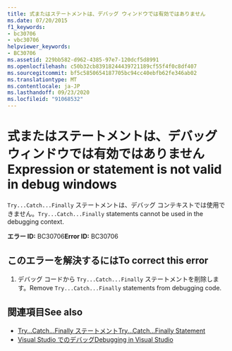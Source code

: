```yaml
---
title: 式またはステートメントは、デバッグ ウィンドウでは有効ではありません
ms.date: 07/20/2015
f1_keywords:
- bc30706
- vbc30706
helpviewer_keywords:
- BC30706
ms.assetid: 229bb582-d962-4385-97e7-120dcf5d8991
ms.openlocfilehash: c50b32cb83918244439721189cf55f4f0c8df407
ms.sourcegitcommit: bf5c5850654187705bc94cc40ebfb62fe346ab02
ms.translationtype: MT
ms.contentlocale: ja-JP
ms.lasthandoff: 09/23/2020
ms.locfileid: "91068532"
---
```

# <a name="expression-or-statement-is-not-valid-in-debug-windows"></a><span data-ttu-id="3df53-102">式またはステートメントは、デバッグ ウィンドウでは有効ではありません</span><span class="sxs-lookup"><span data-stu-id="3df53-102">Expression or statement is not valid in debug windows</span></span>

<span data-ttu-id="3df53-103">`Try...Catch...Finally` ステートメントは、デバッグ コンテキストでは使用できません。</span><span class="sxs-lookup"><span data-stu-id="3df53-103">`Try...Catch...Finally` statements cannot be used in the debugging context.</span></span>  
  
 <span data-ttu-id="3df53-104">**エラー ID:** BC30706</span><span class="sxs-lookup"><span data-stu-id="3df53-104">**Error ID:** BC30706</span></span>  
  
## <a name="to-correct-this-error"></a><span data-ttu-id="3df53-105">このエラーを解決するには</span><span class="sxs-lookup"><span data-stu-id="3df53-105">To correct this error</span></span>  
  
1. <span data-ttu-id="3df53-106">デバッグ コードから `Try...Catch...Finally` ステートメントを削除します。</span><span class="sxs-lookup"><span data-stu-id="3df53-106">Remove `Try...Catch...Finally` statements from debugging code.</span></span>  
  
## <a name="see-also"></a><span data-ttu-id="3df53-107">関連項目</span><span class="sxs-lookup"><span data-stu-id="3df53-107">See also</span></span>

- [<span data-ttu-id="3df53-108">Try...Catch...Finally ステートメント</span><span class="sxs-lookup"><span data-stu-id="3df53-108">Try...Catch...Finally Statement</span></span>](../language-reference/statements/try-catch-finally-statement.md)
- [<span data-ttu-id="3df53-109">Visual Studio でのデバッグ</span><span class="sxs-lookup"><span data-stu-id="3df53-109">Debugging in Visual Studio</span></span>](/visualstudio/debugger/debugger-feature-tour)
